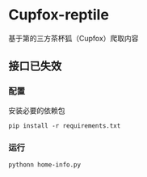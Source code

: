 # Cupfox-reptile
基于第的三方茶杯狐（Cupfox）爬取内容

## 接口已失效

### 配置
安装必要的依赖包

``
pip install -r requirements.txt
``
### 运行
``pythonn home-info.py``

